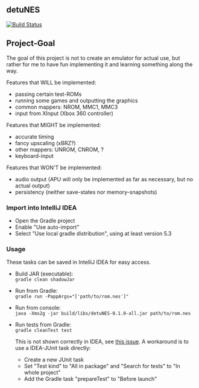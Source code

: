 ## detuNES

[![Build Status](https://travis-ci.com/Mat2095/detuNES.svg?token=xy78xvtSts4sqNz8p7Dv&branch=master)](https://travis-ci.com/Mat2095/detuNES)

## Project-Goal

The goal of this project is not to create an emulator for actual use, but rather for me to have fun implementing it and learning something along the way.

Features that WILL be implemented:
- passing certain test-ROMs
- running some games and outputting the graphics
- common mappers: NROM, MMC1, MMC3
- input from XInput (Xbox 360 controller)

Features that MIGHT be implemented:
- accurate timing
- fancy upscaling (xBRZ?)
- other mappers: UNROM, CNROM, ?
- keyboard-input

Features that WON'T be implemented:
- audio output (APU will only be implemented as far as necessary, but no actual output)
- persistency (neither save-states nor memory-snapshots)

### Import into IntelliJ IDEA

- Open the Gradle project
- Enable "Use auto-import"
- Select "Use local gradle distribution", using at least version 5.3

### Usage

These tasks can be saved in IntelliJ IDEA for easy access.

- Build JAR (executable):  
`gradle clean shadowJar`
- Run from Gradle:  
`gradle run -PappArgs="['path/to/rom.nes']"`
- Run from console:  
`java -Xmx2g -jar build/libs/detuNES-0.1.0-all.jar path/to/rom.nes`
- Run tests from Gradle:  
  `gradle cleanTest test`
  
  This is not shown correctly in IDEA, see [this issue](https://github.com/gradle/gradle/issues/5975).
  A workaround is to use a IDEA-JUnit task directly:
  - Create a new JUnit task
  - Set "Test kind" to "All in package" and "Search for tests" to "In whole project"
  - Add the Gradle task "prepareTest" to "Before launch"

